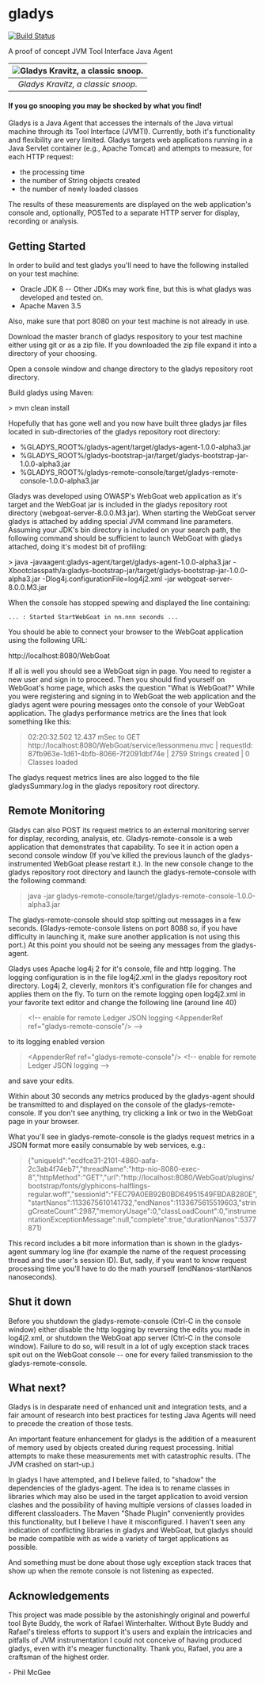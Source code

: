 # gladys

[![Build Status](https://travis-ci.com/p27mcgee/gladys.svg?branch=master)](https://travis-ci.com/p27mcgee/gladys)

A proof of concept JVM Tool Interface Java Agent

| ![Gladys Kravitz, a classic snoop.][mskravitz] |
|:--:|
| *Gladys Kravitz, a classic snoop.* |

#### If you go snooping you may be shocked by what you find!

Gladys is a Java Agent that accesses the internals of the Java virtual machine through its Tool Interface (JVMTI).  Currently, both it's functionality and flexibility are very limited.  Gladys targets web applications running in a Java Servlet container (e.g., Apache Tomcat) and attempts to measure, for each HTTP request: 
* the processing time
* the number of String objects created
* the number of newly loaded classes

The results of these measurements are displayed on the web application's console and, optionally, POSTed 
to a separate HTTP server for display, recording or analysis.  

## Getting Started

In order to build and test gladys you'll need to have the following installed on your test machine:
* Oracle JDK 8  -- Other JDKs may work fine, but this is what gladys was developed and tested on.
* Apache Maven 3.5

Also, make sure that port 8080 on your test machine is not already in use.

Download the master branch of gladys respository to your test machine either using git or as a zip file.  If you downloaded the zip file expand it into a directory of your choosing.

Open a console window and change directory to the gladys repository root directory.

Build gladys using Maven:

\> mvn clean install

Hopefully that has gone well and you now have built three gladys jar files located in sub-directories of the gladys repository root directory:
* %GLADYS_ROOT%/gladys-agent/target/gladys-agent-1.0.0-alpha3.jar
* %GLADYS_ROOT%/gladys-bootstrap-jar/target/gladys-bootstrap-jar-1.0.0-alpha3.jar
* %GLADYS_ROOT%/gladys-remote-console/target/gladys-remote-console-1.0.0-alpha3.jar

Gladys was developed using OWASP's WebGoat web application as it's target and the WebGoat jar is included in the gladys repository root directory (webgoat-server-8.0.0.M3.jar). When starting the WebGoat server gladys is attached by adding special JVM command line parameters.  Assuming your JDK's bin directory is included on your search path, the following command should be sufficient to launch WebGoat with gladys attached, doing it's modest bit of profiling:

\> java -javaagent:gladys-agent/target/gladys-agent-1.0.0-alpha3.jar -Xbootclasspath/a:gladys-bootstrap-jar/target/gladys-bootstrap-jar-1.0.0-alpha3.jar -Dlog4j.configurationFile=log4j2.xml -jar webgoat-server-8.0.0.M3.jar

When the console has stopped spewing and displayed the line containing:

    ... : Started StartWebGoat in nn.nnn seconds ...

You should be able to connect your browser to the WebGoat application using the following URL:

http://localhost:8080/WebGoat
    
If all is well you should see a WebGoat sign in page.  You need to register a new user and sign in to proceed. Then you should find yourself on WebGoat's home page, which asks the question "What is WebGoat?"  While you were registering and signing in to WebGoat the web application and the gladys agent were pouring messages onto the console of your WebGoat application.  The gladys performance metrics are the lines that look something like this:

>02:20:32.502     12.437 mSec to GET http://localhost:8080/WebGoat/service/lessonmenu.mvc | requestId: 87fb963e-1d61-4bfb-8066-7f2091dbf74e |   2759 Strings created |    0 Classes loaded

The gladys request metrics lines are also logged to the file gladysSummary.log in the gladys repository root directory.

## Remote Monitoring

Gladys can also POST its request metrics to an external monitoring server for display, recording, analysis, etc.  Gladys-remote-console is a web application that demonstrates that capability.  To see it in action open a second console window (If you've killed the previous launch of the gladys-instrumented WebGoat please restart it.).  In the new console change to the gladys repository root directory and launch the gladys-remote-console with the following command:

>java -jar gladys-remote-console/target/gladys-remote-console-1.0.0-alpha3.jar

The gladys-remote-console should stop spitting out messages in a few seconds.  (Gladys-remote-console listens on port 8088 so, if you have difficulty in launching it, make sure another application is not using this port.) At this point you should not be seeing any messages from the gladys-agent.

Gladys uses Apache log4j 2 for it's console, file and http logging.  The logging configuration is in the file log4j2.xml in the gladys repository root directory.  Log4j 2, cleverly, monitors it's configuration file for changes and applies them on the fly.  To turn on the remote logging open log4j2.xml in your favorite text editor and change the following line (around line 40)

> \<!-- enable for remote Ledger JSON logging \<AppenderRef ref="gladys-remote-console"/\> --\>

to its logging enabled version

> \<AppenderRef ref="gladys-remote-console"/\> \<!-- enable for remote Ledger JSON logging --\>

and save your edits.

Within about 30 seconds any metrics produced by the gladys-agent should be transmitted to and displayed on the console of the gladys-remote-console.  If you don't see anything, try clicking a link or two in the WebGoat page in your browser.

What you'll see in gladys-remote-console is the gladys request metrics in a JSON format more easily consumable by web services, e.g.:

> {"uniqueId":"ecdfce31-2101-4860-aafa-2c3ab4f74eb7","threadName":"http-nio-8080-exec-8","httpMethod":"GET","url":"http://localhost:8080/WebGoat/plugins/bootstrap/fonts/glyphicons-halflings-regular.woff","sessionId":"FEC79A0EB92B0BD64951549FBDAB280E","startNanos":1133675610141732,"endNanos":1133675615519603,"stringCreateCount":2987,"memoryUsage":0,"classLoadCount":0,"instrumentationExceptionMessage":null,"complete":true,"durationNanos":5377871}

This record includes a bit more information than is shown in the gladys-agent summary log line (for example the name of the request processing thread and the user's session ID).  But, sadly, if you want to know request processing time you'll have to do the math yourself (endNanos-startNanos nanoseconds).

## Shut it down

Before you shutdown the gladys-remote-console (Ctrl-C in the console window) either disable the http logging by reversing the edits you made in log4j2.xml, or shutdown the WebGoat app server (Ctrl-C in the console window).  Failure to do so, will result in a lot of ugly exception stack traces spit out on the WebGoat console -- one for every failed transmission to the gladys-remote-console.

## What next?

Gladys is in desparate need of enhanced unit and integration tests, and a fair amount of research into best practices for testing Java Agents will need to precede the creation of those tests.

An important feature enhancement for gladys is the addition of a measurent of memory used by objects created during request processing.  Initial attempts to make these measurements met with catastrophic results.  (The JVM crashed on start-up.)

In gladys I have attempted, and I believe failed, to "shadow" the dependencies of the gladys-agent.  The idea is to rename classes in libraries which may also be used in the target application to avoid version clashes and the possibility of having multiple versions of classes loaded in different classloaders.  The Maven "Shade Plugin" conveniently provides this functionality, but I believe I have it misconfigured.  I haven't seen any indication of conflicting libraries in gladys and WebGoat, but gladys should be made compatible with as wide a variety of target applications as possible.

And something must be done about those ugly exception stack traces that show up when the remote console is not listening as expected.

## Acknowledgements

This project was made possible by the astonishingly original and powerful tool Byte Buddy, the work of Rafael Winterhalter.  Without Byte Buddy and Rafael's tireless efforts to support it's users and explain the intricacies and pitfalls of JVM instrumentation I could not conceive of having produced gladys, even with it's meager functionality.  Thank you, Rafael, you are a craftsman of the highest order. 

\- Phil McGee

[mskravitz]: https://vignette.wikia.nocookie.net/bewitched/images/e/ee/Gladys_Kravitz.jpg/revision/latest?cb=20090817040052

